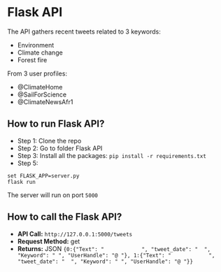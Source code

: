 # Flask API

The API gathers recent tweets related to 3 keywords:
- Environment
- Climate change
- Forest fire

From 3 user profiles:
- @ClimateHome
- @SailForScience
- @ClimateNewsAfr1

## How to run Flask API?
- Step 1:
Clone the repo
- Step 2: 
Go to folder Flask API
- Step 3:
Install all the packages: `pip install -r requirements.txt`
- Step 5:

```
set FLASK_APP=server.py
flask run
```

The server will run on port `5000`


## How to call the Flask API?

- **API Call:** `http://127.0.0.1:5000/tweets`
- **Request Method:** get 
- **Returns:** JSON
`{0:{"Text": "            ", "tweet_date": "  ", "Keyword": " ", "UserHandle": "@ "},
 1:{"Text": "            ", "tweet_date": "  ", "Keyword": " ", "UserHandle": "@ "}}`


